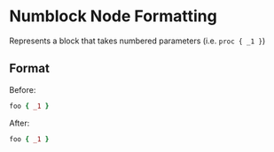 <!-- BEGIN_AUTOGENERATED -->
# Numblock Node Formatting

Represents a block that takes numbered parameters (i.e. `proc { _1 }`)
<!-- END_AUTOGENERATED -->

## Format

Before:

```ruby
foo { _1 }
```

After:

```ruby
foo { _1 }
```
